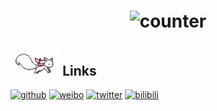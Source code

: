 <h1 align="center">
  <img src="http://101.34.136.96:3000/get/@dcyuki?theme=rule34" alt="counter">
</h1>

## <img height="40" src="./assets/kyubey.gif" alt="kyubey" /> Links

[![github](https://img.shields.io/badge/github-FAFAFA?style=flat-square&labelColor=181717&logo=GitHub)](https://github.com/dcyuki)
[![weibo](https://img.shields.io/badge/weibo-FAFAFA?style=flat-square&labelColor=E6162D&logo=SinaWeibo)](https://weibo.com/u/3899090989)
[![twitter](https://img.shields.io/badge/twitter-00a1d6?style=flat-square&labelColor=FAFAFA&logo=Twitter)](https://twitter.com/dacapo_yuki)
[![bilibili](https://img.shields.io/badge/bilibili-00a1d6?style=flat-square&labelColor=FAFAFA&logo=Bilibili)](https://space.bilibili.com/1414464)

<!-- ### Hi there 👋 -->

<!--
**dcyuki/dcyuki** is a ✨ _special_ ✨ repository because its `README.md` (this file) appears on your GitHub profile.

Here are some ideas to get you started:

- 🔭 I’m currently working on ...
- 🌱 I’m currently learning ...
- 👯 I’m looking to collaborate on ...
- 🤔 I’m looking for help with ...
- 💬 Ask me about ...
- 📫 How to reach me: ...
- 😄 Pronouns: ...
- ⚡ Fun fact: ...
-->